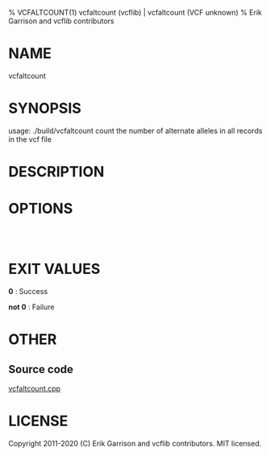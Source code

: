 % VCFALTCOUNT(1) vcfaltcount (vcflib) | vcfaltcount (VCF unknown)
% Erik Garrison and vcflib contributors

# NAME

vcfaltcount

# SYNOPSIS

usage: ./build/vcfaltcount <vcf file> count the number of alternate alleles in all records in the vcf file

# DESCRIPTION



# OPTIONS

```



```

# EXIT VALUES

**0**
: Success

**not 0**
: Failure

# OTHER

## Source code

[vcfaltcount.cpp](https://github.com/vcflib/vcflib/blob/master/src/vcfaltcount.cpp)

# LICENSE

Copyright 2011-2020 (C) Erik Garrison and vcflib contributors. MIT licensed.

<!--
  Created with ./scripts/bin2md.rb scripts/bin2md-template.erb
-->
